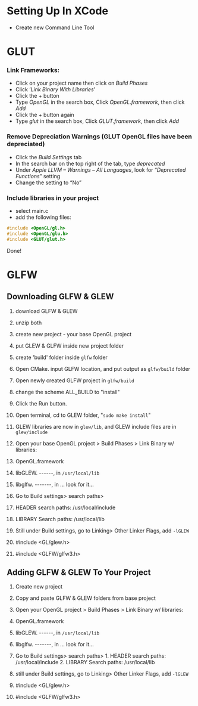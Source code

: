 # Setting Up In XCode

* Create new Command Line Tool

# GLUT

### Link Frameworks:

* Click on your project name then click on _Build Phases_
* Click ‘_Link Binary With Libraries_’
* Click the + button
* Type _OpenGL_ in the search box, Click _OpenGL.framework_, then click _Add_
* Click the + button again
* Type _glut_ in the search box, Click _GLUT.framework_, then click _Add_ 

### Remove Depreciation Warnings \(GLUT OpenGL files have been depreciated\)

* Click the _Build Settings_ tab
* In the search bar on the top right of the tab, type _deprecated_
* Under _Apple LLVM – Warnings – All Languages_, look for “_Deprecated Functions_” setting
* Change the setting to “No”

### Include libraries in your project

* select main.c
* add the following files:

```c++
#include <OpenGL/gl.h>
#include <OpenGL/glu.h>
#include <GLUT/glut.h>
```

Done!

# GLFW

## Downloading GLFW & GLEW

1. download GLFW & GLEW
2. unzip both
3. create new project - your base OpenGL project
4. put GLEW & GLFW inside new project folder
5. create 'build' folder inside `glfw` folder
6. Open CMake. input GLFW location, and put output as `glfw/build` folder
7. Open newly created GLFW project in `glfw/build`
  1. change the scheme ALL\_BUILD to "install" 
  2. Click the Run button.

8. Open terminal, cd to GLEW folder, "`sudo make install`"
  1. GLEW libraries are now in `glew/lib`, and GLEW include files are in `glew/include`

9. Open your base OpenGL project &gt; Build Phases &gt; Link Binary w\/ libraries:
  1. OpenGL.framework
  2. libGLEW. ------, in `/usr/local/lib`
  3. libglfw. -------, in ... look for it...

10. Go to Build settings&gt; search paths&gt; 
  1. HEADER search paths: \/usr\/local\/include
  2. LIBRARY Search paths: \/usr\/local\/lib

11. Still under Build settings, go to Linking&gt; Other Linker Flags, add `-lGLEW`
12. \#include &lt;GL\/glew.h&gt; 
13. \#include &lt;GLFW\/glfw3.h&gt;


## Adding GLFW & GLEW To Your Project

1. Create new project
2. Copy and paste GLFW & GLEW folders from base project
3. Open your OpenGL project &gt; Build Phases &gt; Link Binary w\/ libraries: 
  1. OpenGL.framework 
  2. libGLEW. ------, in `/usr/local/lib` 
  3. libglfw. -------, in ... look for it...

4. Go to Build settings&gt; search paths&gt; 1. HEADER search paths: \/usr\/local\/include 2. LIBRARY Search paths: \/usr\/local\/lib
5. still under Build settings, go to Linking&gt; Other Linker Flags, add `-lGLEW`
6. \#include &lt;GL\/glew.h&gt;
7. \#include &lt;GLFW\/glfw3.h&gt;

